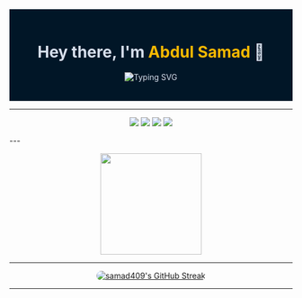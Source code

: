 <!-- Profile Header -->
<div style="background-color:#011627; color:#d6deeb; padding:20px;">
  <h1 align="center">
    Hey there, I'm <span style="color:#F7B801">Abdul Samad</span> 👋
  </h1>
  <p align="center">
    <img src="https://readme-typing-svg.demolab.com?font=Fira+Code&size=22&pause=1000&center=true&vCenter=true&width=435&lines=Java+Developer;Tech+Enthusiast;" alt="Typing SVG" />
  </p>
</div>

---

<!-- About Section 
### 🧠 About Me
- 🔭 I’m currently working on: `Java Spring Boot Projects`  
- 🌱 I’m currently learning: `Spring Boot`, `Docker`  
- 👯 I’m looking to collaborate on: `Open-source projects`  
- 💬 Ask me about: Anything Java, backend, or Git!  


---

<!-- Image / GIF Section 
<img align="right" alt="coding" width="400" src="https://media.giphy.com/media/qgQUggAC3Pfv687qPC/giphy.gif" />

### 🛠️ Languages & Tools-->
<p align="center">
  <img src="https://img.shields.io/badge/Java-F80000?style=for-the-badge&logo=openjdk&logoColor=white"/>
  <img src="https://img.shields.io/badge/Spring-6DB33F?style=for-the-badge&logo=spring&logoColor=white"/>
  <img src="https://img.shields.io/badge/Linux-FCC624?style=for-the-badge&logo=linux&logoColor=black"/>
  <img src="https://img.shields.io/badge/Git-F05032?style=for-the-badge&logo=git&logoColor=white"/>

</p>
---


<!--### 📈 My GitHub Stats-->
<!-- GitHub Readme Stats Alternative -->
<p align="center">
  <img src="https://github-readme-stats-sigma-five.vercel.app/api/top-langs/?username=samad409&layout=compact&langs_count=10&theme=nightowl" height="180"/>
</p>


---
<!--
### 📌 Pinned Projects
[![ReadMe Generator](https://github-readme-stats.vercel.app/api/pin/?username=samad409&repo=readme-generator&theme=radical)](https://github.com/samad409/readme-generator)  
[![My Java Blog App](https://github-readme-stats.vercel.app/api/pin/?username=samad409&repo=java-blog-app&theme=radical)](https://github.com/samad409/java-blog-app)

---
<!--


### 🌱 Contribution Graph
[![Samad's GitHub activity graph](https://github-readme-activity-graph.vercel.app/graph?username=samad409&bg_color=1a1b27&color=ffffff&line=00e1ff&point=ffffff&area=true&hide_border=true)](https://github.com/Ashutosh00710/github-readme-activity-graph)

---
-->
<!--GitHub Streak

<p align="center">
  <img src="https://streak-stats.demolab.com/?user=samad409&theme=tokyonight&hide_border=true&border_radius=10&date_format=M%20j%5B%2C%20Y%5D" alt="GitHub Streak" />
</p>
-->


<p align="center">
  <a href="https://github.com/samad409">
    <img 
      src="https://streak-stats.demolab.com/?user=samad409&theme=nightowl&hide_border=true&border_radius=10&date_format=M%20j%5B%2C%20Y%5D" 
      alt="samad409's GitHub Streak" 
      style="border-radius: 12px;" 
    />
  </a>
</p>







---

<!-- Social 
### 🔗 Let's Connect!
<p>
  <a href="" target="_blank"><img src="https://img.shields.io/badge/LinkedIn-blue?style=for-the-badge&logo=linkedin"></a>
  <a href=""><img src="https://img.shields.io/badge/Gmail-red?style=for-the-badge&logo=gmail&logoColor=white"></a>
  <a href=""><img src="https://img.shields.io/badge/Portfolio-000?style=for-the-badge&logo=vercel&logoColor=white"></a>
</p>

---

<!-- Footer -->

